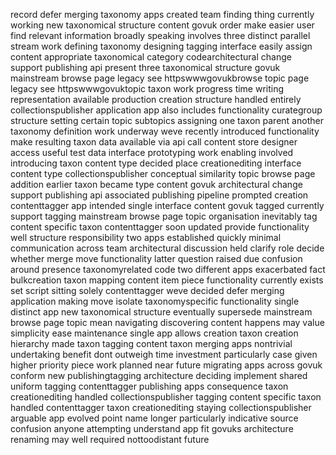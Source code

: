 record defer merging taxonomy apps created team finding thing currently working new taxonomical structure content govuk order make easier user find relevant information broadly speaking involves three distinct parallel stream work defining taxonomy designing tagging interface easily assign content appropriate taxonomical category codearchitectural change support publishing api present three taxonomical structure govuk mainstream browse page legacy see httpswwwgovukbrowse topic page legacy see httpswwwgovuktopic taxon work progress time writing representation available production creation structure handled entirely collectionspublisher application app also includes functionality curategroup structure setting certain topic subtopics assigning one taxon parent another taxonomy definition work underway weve recently introduced functionality make resulting taxon data available via api call content store designer access useful test data interface prototyping work enabling involved introducing taxon content type decided place creationediting interface content type collectionspublisher conceptual similarity topic browse page addition earlier taxon became type content govuk architectural change support publishing api associated publishing pipeline prompted creation contenttagger app intended single interface content govuk tagged currently support tagging mainstream browse page topic organisation inevitably tag content specific taxon contenttagger soon updated provide functionality well structure responsibility two apps established quickly minimal communication across team architectural discussion held clarify role decide whether merge move functionality latter question raised due confusion around presence taxonomyrelated code two different apps exacerbated fact bulkcreation taxon mapping content item piece functionality currently exists set script sitting solely contenttagger weve decided defer merging application making move isolate taxonomyspecific functionality single distinct app new taxonomical structure eventually supersede mainstream browse page topic mean navigating discovering content happens may value simplicity ease maintenance single app allows creation taxon creation hierarchy made taxon tagging content taxon merging apps nontrivial undertaking benefit dont outweigh time investment particularly case given higher priority piece work planned near future migrating apps across govuk conform new publishingtagging architecture deciding implement shared uniform tagging contenttagger publishing apps consequence taxon creationediting handled collectionspublisher tagging content specific taxon handled contenttagger taxon creationediting staying collectionspublisher arguable app evolved point name longer particularly indicative source confusion anyone attempting understand app fit govuks architecture renaming may well required nottoodistant future